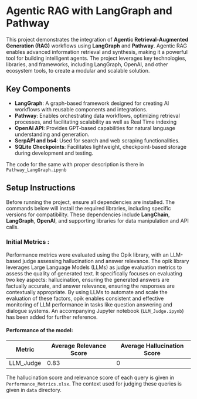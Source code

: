 # Agentic RAG with LangGraph and Pathway

This project demonstrates the integration of **Agentic Retrieval-Augmented Generation (RAG)** workflows using **LangGraph** and **Pathway**. Agentic RAG enables advanced information retrieval and synthesis, making it a powerful tool for building intelligent agents. The project leverages key technologies, libraries, and frameworks, including LangGraph, OpenAI, and other ecosystem tools, to create a modular and scalable solution.

## Key Components

- **LangGraph**: A graph-based framework designed for creating AI workflows with reusable components and integrations.
- **Pathway**: Enables orchestrating data workflows, optimizing retrieval processes, and facilitating scalability as well as Real Time indexing
- **OpenAI API**: Provides GPT-based capabilities for natural language understanding and generation.
- **SerpAPI and bs4**: Used for search and web scraping functionalities.
- **SQLite Checkpoints**: Facilitates lightweight, checkpoint-based storage during development and testing.

The code for the same with proper description is there in `Pathway_LangGraph.ipynb`
## Setup Instructions

Before running the project, ensure all dependencies are installed. The commands below will install the required libraries, including specific versions for compatibility. These dependencies include **LangChain**, **LangGraph**, **OpenAI**, and supporting libraries for data manipulation and API calls.

### Initial Metrics : 
Performance metrics were evaluated using the Opik library, with an LLM-based judge assessing hallucination and answer relevance.
The opik library leverages Large Language Models (LLMs) as judge evaluation metrics to assess the quality of generated text. It specifically focuses on evaluating two key aspects: hallucination, ensuring the generated answers are factually accurate, and answer relevance, ensuring the responses are contextually appropriate. By using LLMs to automate and scale the evaluation of these factors, opik enables consistent and effective monitoring of LLM performance in tasks like question answering and dialogue systems.
An accompanying Jupyter notebook (`LLM_Judge.ipynb`) has been added for further reference.
#### Performance of the model:
| Metric      | Average Relevance Score | Average Hallucination Score |
|-------------|-------------------------|-----------------------------|
| LLM_Judge   | 0.83                    |0                            |

The hallucination score and relevance score of each query is given in `Performance_Metrics.xlsx`. The context used for judging these queries is given in `data` directory.






